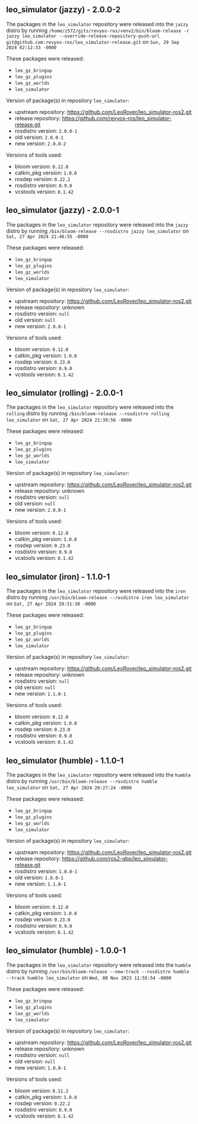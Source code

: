 ## leo_simulator (jazzy) - 2.0.0-2

The packages in the `leo_simulator` repository were released into the `jazzy` distro by running `/home/z572/gits/revyos-ros/venv2/bin/bloom-release -r jazzy leo_simulator --override-release-repository-push-url git@github.com:revyos-ros/leo_simulator-release.git` on `Sun, 29 Sep 2024 02:12:33 -0000`

These packages were released:
- `leo_gz_bringup`
- `leo_gz_plugins`
- `leo_gz_worlds`
- `leo_simulator`

Version of package(s) in repository `leo_simulator`:

- upstream repository: https://github.com/LeoRover/leo_simulator-ros2.git
- release repository: https://github.com/revyos-ros/leo_simulator-release.git
- rosdistro version: `2.0.0-1`
- old version: `2.0.0-1`
- new version: `2.0.0-2`

Versions of tools used:

- bloom version: `0.12.0`
- catkin_pkg version: `1.0.0`
- rosdep version: `0.22.2`
- rosdistro version: `0.9.0`
- vcstools version: `0.1.42`


## leo_simulator (jazzy) - 2.0.0-1

The packages in the `leo_simulator` repository were released into the `jazzy` distro by running `/bin/bloom-release --rosdistro jazzy leo_simulator` on `Sat, 27 Apr 2024 21:46:55 -0000`

These packages were released:
- `leo_gz_bringup`
- `leo_gz_plugins`
- `leo_gz_worlds`
- `leo_simulator`

Version of package(s) in repository `leo_simulator`:

- upstream repository: https://github.com/LeoRover/leo_simulator-ros2.git
- release repository: unknown
- rosdistro version: `null`
- old version: `null`
- new version: `2.0.0-1`

Versions of tools used:

- bloom version: `0.12.0`
- catkin_pkg version: `1.0.0`
- rosdep version: `0.23.0`
- rosdistro version: `0.9.0`
- vcstools version: `0.1.42`


## leo_simulator (rolling) - 2.0.0-1

The packages in the `leo_simulator` repository were released into the `rolling` distro by running `/bin/bloom-release --rosdistro rolling leo_simulator` on `Sat, 27 Apr 2024 21:39:56 -0000`

These packages were released:
- `leo_gz_bringup`
- `leo_gz_plugins`
- `leo_gz_worlds`
- `leo_simulator`

Version of package(s) in repository `leo_simulator`:

- upstream repository: https://github.com/LeoRover/leo_simulator-ros2.git
- release repository: unknown
- rosdistro version: `null`
- old version: `null`
- new version: `2.0.0-1`

Versions of tools used:

- bloom version: `0.12.0`
- catkin_pkg version: `1.0.0`
- rosdep version: `0.23.0`
- rosdistro version: `0.9.0`
- vcstools version: `0.1.42`


## leo_simulator (iron) - 1.1.0-1

The packages in the `leo_simulator` repository were released into the `iron` distro by running `/usr/bin/bloom-release --rosdistro iron leo_simulator` on `Sat, 27 Apr 2024 20:31:30 -0000`

These packages were released:
- `leo_gz_bringup`
- `leo_gz_plugins`
- `leo_gz_worlds`
- `leo_simulator`

Version of package(s) in repository `leo_simulator`:

- upstream repository: https://github.com/LeoRover/leo_simulator-ros2.git
- release repository: unknown
- rosdistro version: `null`
- old version: `null`
- new version: `1.1.0-1`

Versions of tools used:

- bloom version: `0.12.0`
- catkin_pkg version: `1.0.0`
- rosdep version: `0.23.0`
- rosdistro version: `0.9.0`
- vcstools version: `0.1.42`


## leo_simulator (humble) - 1.1.0-1

The packages in the `leo_simulator` repository were released into the `humble` distro by running `/usr/bin/bloom-release --rosdistro humble leo_simulator` on `Sat, 27 Apr 2024 20:27:24 -0000`

These packages were released:
- `leo_gz_bringup`
- `leo_gz_plugins`
- `leo_gz_worlds`
- `leo_simulator`

Version of package(s) in repository `leo_simulator`:

- upstream repository: https://github.com/LeoRover/leo_simulator-ros2.git
- release repository: https://github.com/ros2-gbp/leo_simulator-release.git
- rosdistro version: `1.0.0-1`
- old version: `1.0.0-1`
- new version: `1.1.0-1`

Versions of tools used:

- bloom version: `0.12.0`
- catkin_pkg version: `1.0.0`
- rosdep version: `0.23.0`
- rosdistro version: `0.9.0`
- vcstools version: `0.1.42`


## leo_simulator (humble) - 1.0.0-1

The packages in the `leo_simulator` repository were released into the `humble` distro by running `/usr/bin/bloom-release --new-track --rosdistro humble --track humble leo_simulator` on `Wed, 08 Nov 2023 11:55:54 -0000`

These packages were released:
- `leo_gz_bringup`
- `leo_gz_plugins`
- `leo_gz_worlds`
- `leo_simulator`

Version of package(s) in repository `leo_simulator`:

- upstream repository: https://github.com/LeoRover/leo_simulator-ros2.git
- release repository: unknown
- rosdistro version: `null`
- old version: `null`
- new version: `1.0.0-1`

Versions of tools used:

- bloom version: `0.11.2`
- catkin_pkg version: `1.0.0`
- rosdep version: `0.22.2`
- rosdistro version: `0.9.0`
- vcstools version: `0.1.42`


